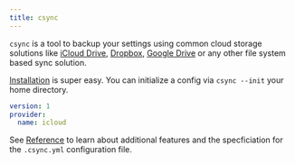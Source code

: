 ```yaml
---
title: csync
---
```


`csync` is a tool to backup your settings using common cloud storage solutions like [iCloud Drive](https://www.icloud.com), [Dropbox](https://dropbox.com), [Google Drive](https://www.google.com/intl/de/drive/) or any other file system based sync solution.

[Installation](/docs/installation) is super easy. You can initialize a config via `csync --init` your home directory.

```yaml
version: 1
provider:
  name: icloud
```

See [Reference](/csync/reference) to learn about additional features and the specficiation for the `.csync.yml` configuration file.